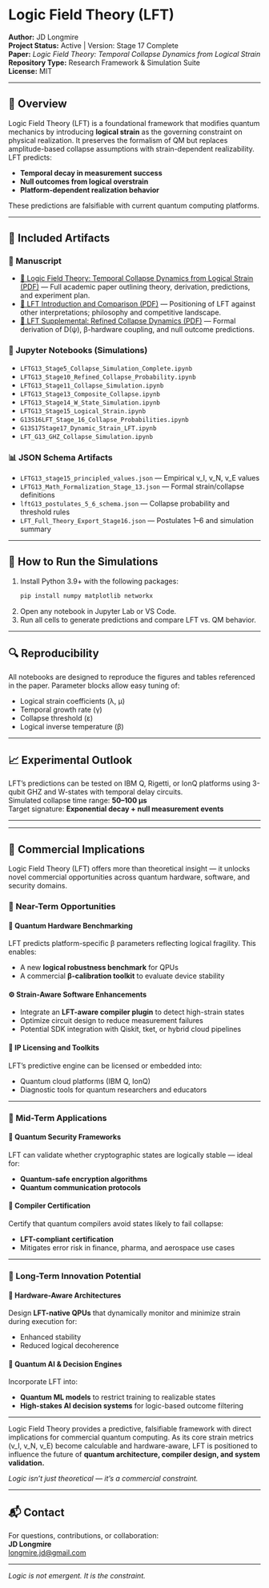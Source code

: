 # Logic Field Theory (LFT)

**Author:** JD Longmire  
**Project Status:** Active | Version: Stage 17 Complete  
**Paper:** *Logic Field Theory: Temporal Collapse Dynamics from Logical Strain*  
**Repository Type:** Research Framework & Simulation Suite  
**License:** MIT

---

## 🧠 Overview

Logic Field Theory (LFT) is a foundational framework that modifies quantum mechanics by introducing **logical strain** as the governing constraint on physical realization. It preserves the formalism of QM but replaces amplitude-based collapse assumptions with strain-dependent realizability. LFT predicts:

- **Temporal decay in measurement success**  
- **Null outcomes from logical overstrain**  
- **Platform-dependent realization behavior**

These predictions are falsifiable with current quantum computing platforms.

---

## 📄 Included Artifacts

### 🔬 Manuscript
- [📄 Logic Field Theory: Temporal Collapse Dynamics from Logical Strain (PDF)](https://github.com/jdlongmire/Logic_Field_Theory_Gen13/blob/main/Logic_Field_Theory_Gen13.pdf) — Full academic paper outlining theory, derivation, predictions, and experiment plan.
- [📄 LFT Introduction and Comparison (PDF)]([https://github.com/jdlongmire/Logic_Field_Theory_Gen13/blob/main/LFT_G13_Introduction-Comparison.pdf]) — Positioning of LFT against other interpretations; philosophy and competitive landscape.
- [📄 LFT Supplemental: Refined Collapse Dynamics (PDF)](https://github.com/jdlongmire/Logic_Field_Theory_Gen13/blob/main/LFT_Gen13_Supplimental_1.pdf) — Formal derivation of D(ψ), β-hardware coupling, and null outcome predictions.

### 🧪 Jupyter Notebooks (Simulations)
- `LFTG13_Stage5_Collapse_Simulation_Complete.ipynb`
- `LFTG13_Stage10_Refined_Collapse_Probability.ipynb`
- `LFTG13_Stage11_Collapse_Simulation.ipynb`
- `LFTG13_Stage13_Composite_Collapse.ipynb`
- `LFTG13_Stage14_W_State_Simulation.ipynb`
- `LFTG13_Stage15_Logical_Strain.ipynb`
- `G13S16LFT_Stage_16_Collapse_Probabilities.ipynb`
- `G13S17Stage17_Dynamic_Strain_LFT.ipynb`
- `LFT_G13_GHZ_Collapse_Simulation.ipynb`

### 📊 JSON Schema Artifacts
- `LFTG13_stage15_principled_values.json` — Empirical v_I, v_N, v_E values  
- `LFTG13_Math_Formalization_Stage_13.json` — Formal strain/collapse definitions  
- `lftG13_postulates_5_6_schema.json` — Collapse probability and threshold rules  
- `LFT_Full_Theory_Export_Stage16.json` — Postulates 1–6 and simulation summary

---

## 🧪 How to Run the Simulations

1. Install Python 3.9+ with the following packages:
    ```bash
    pip install numpy matplotlib networkx
    ```
2. Open any notebook in Jupyter Lab or VS Code.
3. Run all cells to generate predictions and compare LFT vs. QM behavior.

---

## 🔍 Reproducibility

All notebooks are designed to reproduce the figures and tables referenced in the paper. Parameter blocks allow easy tuning of:
- Logical strain coefficients (λ, μ)
- Temporal growth rate (γ)
- Collapse threshold (ε)
- Logical inverse temperature (β)

---

## 📈 Experimental Outlook

LFT’s predictions can be tested on IBM Q, Rigetti, or IonQ platforms using 3-qubit GHZ and W-states with temporal delay circuits.  
Simulated collapse time range: **50–100 µs**  
Target signature: **Exponential decay + null measurement events**

---

---

## 💼 Commercial Implications

Logic Field Theory (LFT) offers more than theoretical insight — it unlocks novel commercial opportunities across quantum hardware, software, and security domains.

### 🔹 Near-Term Opportunities

#### 🧪 Quantum Hardware Benchmarking
LFT predicts platform-specific β parameters reflecting logical fragility. This enables:
- A new **logical robustness benchmark** for QPUs
- A commercial **β-calibration toolkit** to evaluate device stability

#### ⚙️ Strain-Aware Software Enhancements
- Integrate an **LFT-aware compiler plugin** to detect high-strain states
- Optimize circuit design to reduce measurement failures
- Potential SDK integration with Qiskit, tket, or hybrid cloud pipelines

#### 📄 IP Licensing and Toolkits
LFT’s predictive engine can be licensed or embedded into:
- Quantum cloud platforms (IBM Q, IonQ)
- Diagnostic tools for quantum researchers and educators

---

### 🔹 Mid-Term Applications

#### 🔐 Quantum Security Frameworks
LFT can validate whether cryptographic states are logically stable — ideal for:
- **Quantum-safe encryption algorithms**
- **Quantum communication protocols**

#### 🧰 Compiler Certification
Certify that quantum compilers avoid states likely to fail collapse:
- **LFT-compliant certification**
- Mitigates error risk in finance, pharma, and aerospace use cases

---

### 🔹 Long-Term Innovation Potential

#### 🔧 Hardware-Aware Architectures
Design **LFT-native QPUs** that dynamically monitor and minimize strain during execution for:
- Enhanced stability
- Reduced logical decoherence

#### 🧠 Quantum AI & Decision Engines
Incorporate LFT into:
- **Quantum ML models** to restrict training to realizable states
- **High-stakes AI decision systems** for logic-based outcome filtering

---

Logic Field Theory provides a predictive, falsifiable framework with direct implications for commercial quantum computing. As its core strain metrics (v_I, v_N, v_E) become calculable and hardware-aware, LFT is positioned to influence the future of **quantum architecture, compiler design, and system validation.**

*Logic isn’t just theoretical — it’s a commercial constraint.*

---

## 📬 Contact

For questions, contributions, or collaboration:  
**JD Longmire**  
longmire.jd@gmail.com

---

*Logic is not emergent. It is the constraint.*
